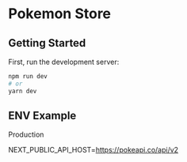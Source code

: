 
<h1>Pokemon Store</h1>

## Getting Started

First, run the development server:

```bash
npm run dev
# or
yarn dev
```


## ENV Example

Production

NEXT_PUBLIC_API_HOST=https://pokeapi.co/api/v2